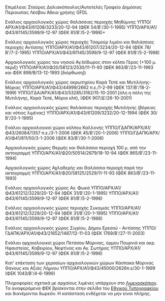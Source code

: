 Επιμέλεια: Σταύρος Δαλιακόπουλος/Αυτοτελές Γραφείο Δημόσιας Περιουσίας Λέσβου
Άδεια χρήσης GFDL

Ενάλιος αρχαιολογικός χώρος θαλάσσιας περιοχής Μηθύμνης
ΥΠΠΟ/ΑΡΧ/Α1/Φ43/61208/3233/20-12-94 (ΦΕΚ 54/Β'/30-1-1995)
ΥΠΠΟ/ΑΡΧ/Α1/Φ43/61145/3599/9-12-97 (ΦΕΚ 81/Β'/5-2-1998)+

Ενάλιος αρχαιολογικός χώρος περιοχής Τσαμούρ λιμάνι και θαλάσσιας περιοχής Αντίσσης
ΥΠΠΟ/ΑΡΧ/Α1/Φ43/61207/3234/20-12-94 (ΦΕΚ 78/Β'/7-2-1995)
ΥΠΠΟ/ΑΡΧ/Α1/Φ43/61145/3599/9-12-97 (ΦΕΚ 81/Β'/5-2-1998)

Αρχαιολογικός χώρος του νησιού Αγ.Ισίδωρος στον κόλπο Γέρας (+100 μ. πέριξ)
ΥΠΠΟ/ΑΡΧ/Α1/Φ20/58123/2530/11-11-93 (ΦΕΚ 863/Β'/23-11-1993 και ΦΕΚ 899/Β/13-12-1993 [διόρθωση])

Ενάλιος αρχαιολογικός χώρος ακρωτηρίου Καρά Τεπέ και Μυτιλήνης-Μόριας
ΥΠΠΟ/ΑΡΧ/Α1/Φ43/44999/2662 π.ε./1-2-99 (ΦΕΚ 137/Β'/18-2-1999)
ΥΠΠΟ/ΓΔΑ/ΑΡΧ/Α1/Φ43/53285/3162/15-10-2001 [όλη η πόλη της Μυτιλήνης, Καρά Τεπέ, Μόρια κλπ), (ΦΕΚ 907/Δ'/26-10-2001)

Ενάλιος αρχαιολογικός χώρος θαλάσσιας περιοχής Μυτιλήνης (βόρειος και νότιος λιμένας)
ΥΠΠΟ/ΑΡΧ/Α1/Φ43/61209/3232/20-12-1994 (ΦΕΚ 30/Β'/20-1-1995)

Ενάλιοι αρχαιολογικοί χώροι κόλπου Καλλονής
ΥΠΠΟ/ΓΔΑΠΚ/ΑΡΧ/Α1/Φ43/26084/1357 π.ε./3-1-2006 (ΦΕΚ 45/Β'/20-1-2006)
ΥΠΠΟ/ΓΔΑΠΚ/ΑΡΧ/Α1/Φ41/811/50/3-1-2006 (ΦΕΚ 83/Β'/30-1-2006)

Αρχαιολογικός χώρος Θερμής και Θαλάσσια περιοχή 100 μ. από την ακτογραμμή
ΥΠΠΟ/ΑΡΧ/Α1/Φ20/50514/2679/18-10-94 (ΦΕΚ 865/Β'/23-11-1994)

Αρχαιολογικός χώρος Αχλαδερής και Θαλάσσια περιοχή παρά την ακτογραμμή
ΥΠΠΟ/ΑΡΧ/Α1/Φ20/58125/2529/11-11-93 (ΦΕΚ 863/Β'/23-11-1993)

Ενάλιος αρχαιολογικός χώρος Αγ. Φωκά
ΥΠΠΟ/ΑΡΧ/Α1/Φ43/61212/3229/20-12-94 (ΦΕΚ 31/Β'/20-1-1995)
ΥΠΠΟ/ΑΡΧ/Α1/Φ43/61145/3599/9-12-97 (ΦΕΚ 81/Β'/5-2-1998)

Ενάλιος αρχαιολογικός χώρος περιοχής Συκαμιάς
ΥΠΠΟ/ΑΡΧ/Α1/Φ43/61212/3229/20-12-94 (ΦΕΚ 31/Β'/20-1-1995)
ΥΠΠΟ/ΑΡΧ/Α1/Φ43/61145/3599/9-12-97 (ΦΕΚ 81/Β'/5-2-1998)

Ενάλιος αρχαιολογικός χώρος Σιγρίου, Δήμου Ερεσού - Αντίσσης
ΥΠΠΟ/ΓΔΑΠΚ/ΑΡΧ/Α1/Φ43/21652/1487/12-11-03 (ΦΕΚ 1769/Β'/27-11-2003)

Ενάλιοι αρχαιολογικοί χώροι Πετάσου Μύρινας, όρμου Πουρνιά και ακρ. Ηφαιστείας, Καβειρίου, Νεφτίνας και Αγ. Σωτήρας
ΥΠΠΟ/ΑΡΧ/Α1/Φ43/61145/3599/9-12-97 (ΦΕΚ 81/Β'/5-2-1998)

Kατ' επέκταση των χερσαίων αρχαιολογικών χώρων Κάσπακα Μύρινας Θάνους και Αξιάς Λήμνου
ΥΠΠΟ/ΑΡΧ/Α1/Φ43/45000/2626π.ε/30-1-1999 (ΦΕΚ 1043/Β'/4-6-1999)

Πληροφορίες σχετικά με αρχαίους λιμένες υπάρχουν στο [Λιμενοσκόπιον](http://limenoscope.ntua.gr/).
Τα αναφερόμενα ΦΕΚ βρίσκονται στην σελίδα του [Εθνικού Τυπογραφείου](http://www.et.gr/) και διανέμονται δωρεάν.
Η κατάσταση ενδέχεται να μην είναι πλήρης.
